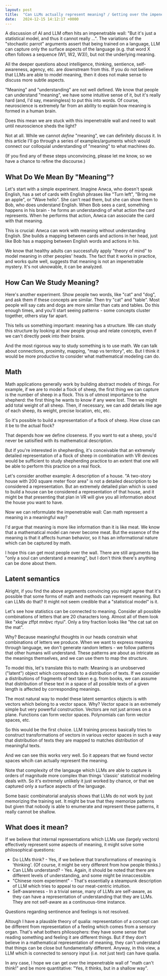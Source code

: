```yaml
---
layout: post
title:  "Can LLMs actually represent meaning? / Getting over the impenetrable wall"
date:   2024-12-15 14:12:17 +0000
---
```


A discussion of AI and LLM often hits an impenetrable wall: "But it's just a statistical model, and thus it cannot really ...".
The variations of the "stochastic parrot" arguments assert that being trained on a language, LLM can capture only the surface aspects of
the language (e.g. that word X often follows a sequence (W1, W2, W3)), but not the underlying meaning.

All the deeper questions about intelligence, thinking, sentience, self-awareness, agency, etc. are downstream from this.
If you do not believe that LLMs are able to model meaning, then it does not make sense to discuss more subtle aspects.

"Meaning" and "understanding" are not well defined. We know that people can understand "meaning", we have some intuitive sense of it, but it's really hard (and, I'd say, meaningless) to put this into words.
Of course, neuroscience is extremely far from an ability to explain how meaning is formed in a human brain.

Does this mean we are stuck with this impenetrable wall and need to wait until neuroscience sheds the light?

Not at all. While we cannot _define_ "meaning", we can definitely discuss it. In this article I'll go through a series of examples/arguments which would connect our colloquial understanding of "meaning" to what machines do.

(If you find any of these steps unconvincing, please let me know, so we have a chance to refine the discourse.)

## What Do We Mean By "Meaning"?

Let's start with a simple experiment. Imagine Алиса, who doesn't speak English, has a set of cards with English phrases like "Turn left", "Bring me an apple", or "Wave hello". She can't read them, but she can show them to Bob, who does understand English. When Bob sees a card, something happens in his brain - he forms an understanding of what action the card represents. When he performs that action, Алиса can associate the card with that meaning.

This is crucial: Алиса can work with meaning without understanding English. She builds a mapping between cards and actions in her head, just like Bob has a mapping between English words and actions in his.

We know that healthy adults can successfully apply "theory of mind" to model meaning in other peoples' heads. The fact that it works in practice, and works quite well, suggests that meaning is not an impenetrable mystery. It's not uknowable, it can be analyzed.

## How Can We Study Meaning?

Here's another experiment. Show people two words, like "cat" and "dog", and ask them if these concepts are similar. Then try "cat" and "table". Most people will say cats and dogs are more similar than cats and tables. Do this enough times, and you'll start seeing patterns - some concepts cluster together, others stay far apart.

This tells us something important: meaning has a structure. We can study this structure by looking at how people group and relate concepts, even if we can't directly peek into their brains.

And the most rigorous way to study something is to use math. We can talk about connections, proximity, mapping, "map vs territory", etc. But I think it would be more productive to consider what mathematical modeling can do.

## Math

Math applications generally work by building abstract models of things. For example, if we are to model a flock of sheep, the first thing we can capture is the number of sheep in a flock. This is of utmost importance to the shepherd: the first thing he wants to know if any were lost. Then we might add total weight of all sheep. Then, if necessary, we can add details like age of each sheep, its weight, precise location, etc, etc.

So it's possible to build a representation of a flock of sheep. How close can it be to the actual flock?

That depends how we define closeness. If you want to eat a sheep, you'd never be satisified with its mathematical description.

But if you're interested in shepherding, it's conceivable that an extremely detailed representation of a flock of sheep in combination with VR devices would be sufficient to study shepherding practice to an extent that one will be able to perform this practice on a real flock.

Let's consider another example: A description of a house. "A two-story house with 200 square meter floor area" is not a detailed description to be considered a representation. But an extremely detailed plan which is used to build a house can be considered a representation of that house, and it might be that presenting that plan in VR will give you all information about the house you want to have.

Now we can reformulate the impenetrable wall: Can math represent a meaning in a meaningful way?

I'd argue that meaning is more like information than it is like meat. We know that a mathematical model can never become meat. But the essence of the meaning is that it affects human behavior, so it has an informational nature which can be captured by math.

I hope this can get most people over the wall. There are still arguments like "only a soul can understand a meaning", but I don't think there's anything can be done about them.

## Latent semantics

Alright, if you find the above arguments convincing you might agree that it's possible that some forms of math and methods can represent meaning. But can LLMs do that? It might not seem credible that a "statistical model" is it.

Let's see how statistics can be connected to meaning.  Consider all possible combinations of letters that are 20 characters long. Almost all of them look like "xkqjw zffpt mnbvc rtyui". Only a tiny fraction looks like "the cat sat on the mat".

Why? Because meaningful thoughts in our heads constrain what combinations of letters we produce. When we want to express meaning through language, we don't generate random letters - we follow patterns that other humans will understand. These patterns are about as intricate as the meanings themselves, and we can use them to map the structure.

To model this, let's translate this to math: Meaning is an unobserved ("latent") object which corresponds to a distribution of texts. If we consider a distributions of fragments of text taken e.g. from books, we can assume that distribution of these text in a space of all possible texts of a given length is affected by corresponding meanings.

The most natural way to model these latent semantics objects is with vectors which belong to a vector space. Why? Vector space is an extremely simple but very powerful construction. Vectors are not just arrows on a plane. Functions can form vector spaces. Polynomials can form vector spaces, etc.

So this would be the first choice. LLM training process basically tries to construct transformations of vectors in various vector spaces in such a way that distribution of texts they are mapped to matches distribution of meaningful texts.

And we can see this works very well. So it appears that we found vector spaces whcih can actually represent the meaning.

Note that complexity of the langauge which LLMs are able to capture is orders of magnitude more complex than things 'classic' statistical modeling deals with. So it's extremely unlikely it just worked by chance, or that we captured only a surface aspects of the language.

Some basic combinatorial analysis shows that LLMs do not work by just memorizing the training set. It might be true that they memorize patterns but given that nobody is able to enumerate and represent these patterns, it really cannot be shallow.

## What does it mean?

If we believe that internal representations which LLMs use (largely vectors) effectively represent some aspects of meaning, it might solve some philosophical questions:

 * Do LLMs think? - Yes, if we believe that transformations of meaning is 'thinking'. (Of course, it might be very different from how people thinks.)
 * Can LLMs understand?  - Yes. Again, it should be noted that there are different levels of understanding, and some might be innaccessible.
 * "Chinese room experiment" - That's essentially a steampunk description of LLM which tries to appeal to our meat-centric intuition.
 * Self-awareness - In a trivial sense, many of LLMs are self-aware, as they can have a representation of understanding that they are LLMs. They are not self-aware as a continuous-time instance.

Questions regarding sentinence and feelings is not resolved.

Altough I have a plausble theory of qualia: representation of a concept can be different from representation of a feeling which comes from a sensory organ. That's what bothers philosophers: they have some sense that reading something and feeling it are different things. But if they don't believe in a mathematical representation of meaning, they can't understand that things can be close but fundamentally different. Anyway, in this view, a LLM which is connected to sensory input (i.e. not just text) can have qualia.

In any case, I hope we can get over the impenetrable wall of "math can't think!" and be more quantitative: "Yes, it thinks, but in a shallow way".